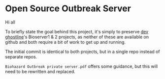 # Open Source Outbreak Server

Hi all

To briefly state the goal behind this project, it's simply to preserve [dev ghostline](https://gitlab.com/users/gh0stl1ne/projects)'s Bioserver1 & 2 projects, as neither of these are available on github and both require a bit of work to get up and running.

The initial commit is identical to both projects, but in a single repo instead of separate repos.

`Biohazard Outbreak private server.pdf` offers some guidance, but this will need to be rewritten and replaced.
